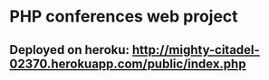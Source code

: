 # PHP conferences web project

## Deployed on heroku: http://mighty-citadel-02370.herokuapp.com/public/index.php
